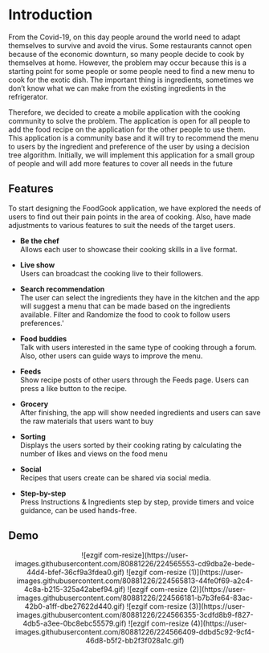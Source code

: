 # Introduction

From the Covid-19, on this day people around the world need to adapt themselves to survive and avoid
the virus. Some restaurants cannot open because of the economic downturn, so many people decide to
cook by themselves at home. However, the problem may occur because this is a starting point for some
people or some people need to find a new menu to cook for the exotic dish. The important thing is
ingredients, sometimes we don’t know what we can make from the existing ingredients in the refrigerator.

Therefore, we decided to create a mobile application with the cooking community to solve the problem.
The application is open for all people to add the food recipe on the application for the other people to use
them. This application is a community base and it will try to recommend the menu to users by the
ingredient and preference of the user by using a decision tree algorithm. Initially, we will implement this
application for a small group of people and will add more features to cover all needs in the future

## Features
To start designing the FoodGook application, we have explored the needs of users to find out their pain points in the area of cooking. Also, have made adjustments to various features to suit the needs of the target users.
- **Be the chef**       
    Allows each user to showcase their cooking skills in a live format.

- **Live show**             
    Users can broadcast the cooking live to their followers.
- **Search recommendation**    
    The user can select the ingredients they have in the kitchen and the app will suggest a menu that can be made based on the ingredients available. Filter and Randomize the food to cook to follow users preferences.'

- **Food buddies**  
    Talk with users interested in the same type of cooking through a forum. Also, other users can guide ways to improve the menu.

- **Feeds**     
    Show recipe posts of other users through the Feeds page. Users can press a like button to the recipe.
- **Grocery**       
    After finishing, the app will show needed ingredients and users can save the raw materials that users want to buy
- **Sorting**   
    Displays the users sorted by their cooking rating by calculating the number of likes and views on the food menu
- **Social**    
    Recipes that users create can be shared via social media.
- **Step-by-step**  
    Press Instructions & Ingredients step by step, provide timers and voice guidance, can be used hands-free.

## Demo
<div align="center">
![ezgif com-resize](https://user-images.githubusercontent.com/80881226/224565553-cd9dba2e-bede-44d4-bfef-36cf9a3fdea0.gif)
![ezgif com-resize (1)](https://user-images.githubusercontent.com/80881226/224565813-44fe0f69-a2c4-4c8a-b215-325a42abef94.gif)
![ezgif com-resize (2)](https://user-images.githubusercontent.com/80881226/224566181-b7b3fe64-83ac-42b0-a1ff-dbe27622d440.gif) 
![ezgif com-resize (3)](https://user-images.githubusercontent.com/80881226/224566355-3cdfd8b9-f827-4db5-a3ee-0bc8ebc55579.gif)
![ezgif com-resize (4)](https://user-images.githubusercontent.com/80881226/224566409-ddbd5c92-9cf4-46d8-b5f2-bb2f3f028a1c.gif)

</div>



